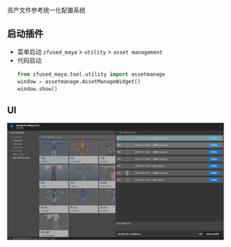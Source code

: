 资产文件参考统一化配置系统

## 启动插件
- 菜单启动 
    `zfused_maya` > `utility` > `asset management`
- 代码启动
    ```python
    from zfused_maya.tool.utility import assetmanage
    window = assetmanage.AssetManageWidget()
    window.show()
    ```

## UI
![](pipeline/../../../images/asset_management_main_ui.png)
